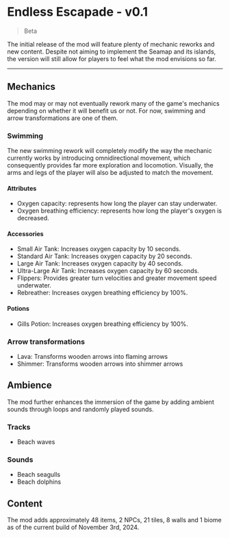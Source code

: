 # Endless Escapade - v0.1
> Beta

The initial release of the mod will feature plenty of mechanic reworks and new content. Despite not aiming to implement the Seamap and its islands, the version will still allow for players to feel what the mod envisions so far.

---

## Mechanics

The mod may or may not eventually rework many of the game's mechanics depending on whether it will benefit us or not. For now, swimming and arrow transformations are one of them.

### Swimming
The new swimming rework will completely modify the way the mechanic currently works by introducing omnidirectional movement, which consequently provides far more exploration and locomotion. Visually, the arms and legs of the player will also be adjusted to match the movement.

#### Attributes
* Oxygen capacity: represents how long the player can stay underwater.
* Oxygen breathing efficiency: represents how long the player's oxygen is decreased.

#### Accessories
* Small Air Tank: Increases oxygen capacity by 10 seconds.
* Standard Air Tank: Increases oxygen capacity by 20 seconds.
* Large Air Tank: Increases oxygen capacity by 40 seconds.
* Ultra-Large Air Tank: Increases oxygen capacity by 60 seconds.
* Flippers: Provides greater turn velocities and greater movement speed underwater.
* Rebreather: Increases oxygen breathing efficiency by 100%.

#### Potions
* Gills Potion: Increases oxygen breathing efficiency by 100%.

### Arrow transformations
* Lava: Transforms wooden arrows into flaming arrows
* Shimmer: Transforms wooden arrows into shimmer arrows

## Ambience

The mod further enhances the immersion of the game by adding ambient sounds through loops and randomly played sounds.

### Tracks
* Beach waves

### Sounds
* Beach seagulls
* Beach dolphins

## Content

The mod adds approximately 48 items, 2 NPCs, 21 tiles, 8 walls and 1 biome as of the current build of November 3rd, 2024.
